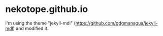 # nekotope.github.io

I'm using the theme "jekyll-mdl" (https://github.com/gdgmanagua/jekyll-mdl) and modified it.
